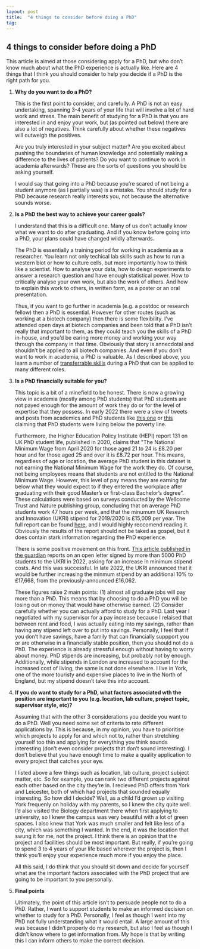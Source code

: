 ```yaml
---
layout: post
title:  "4 things to consider before doing a PhD"
tag: 
---
```


## 4 things to consider before doing a PhD

This article is aimed at those considering apply for a PhD, but who don’t know much about what the PhD experience is actually like. Here are 4 things that I think you should consider to help you decide if a PhD is the right path for you.

1. **Why do you want to do a PhD?**
    
    This is the first point to consider, and carefully. A PhD is not an easy undertaking, spanning 3-4 years of your life that will involve a lot of hard work and stress. The main benefit of studying for a PhD is that you are interested in and enjoy your work, but (as pointed out below) there are also a lot of negatives. Think carefully about whether these negatives will outweigh the positives.
    
    Are you truly interested in your subject matter? Are you excited about pushing the boundaries of human knowledge and potentially making a difference to the lives of patients? Do you want to continue to work in academia afterwards? These are the sorts of questions you should be asking yourself.
    
    I would say that going into a PhD because you’re scared of not being a student anymore (as I partially was) is a mistake. You should study for a PhD because research really interests you, not because the alternative sounds worse.
    
2. **Is a PhD the best way to achieve your career goals?**
    
    I understand that this is a difficult one. Many of us don’t actually know what we want to do after graduating. And if you know before going into a PhD, your plans could have changed wildly afterwards.
    
    The PhD is essentially a training period for working in academia as a researcher. You learn not only techical lab skills such as how to run a western blot or how to culture cells, but more importantly how to think like a scientist. How to analyse your data, how to deisgn experiments to answer a research question and have enough statistical power. How to critically analyse your own work, but also the work of others. And how to explain this work to others, in written form, as a poster or an oral presentation.
    
    Thus, if you want to go further in academia (e.g. a postdoc or research fellow) then a PhD is essential. However for other routes (such as working at a biotech company) then there is some flexibility. I’ve attended open days at biotech companies and been told that a PhD isn’t really that important to them, as they could teach you the skills of a PhD in-house, and you’d be earing more money and working your way through the company in that time. Obviously that story is annecdotal and shouldn’t be applied to all biotech companies. And even if you don’t want to work in academia, a PhD is valuable. As I described above, you learn a number of [transferrable skills]([https://careercenter.umich.edu/article/phd-transferable-skills](https://careercenter.umich.edu/article/phd-transferable-skills)) during a PhD that can be applied to many different roles. 
    
3. **Is a PhD financially suitable for you?**
    
    This topic is a bit of a minefield to be honest. There is now a growing view in academia (mostly among PhD students) that PhD students are not payed enough for the amount of work they do or for the level of expertise that they possess. In early 2022 there were a slew of tweets and posts from academics and PhD students like [this one]([https://twitter.com/simonoxfphys/status/1541377522188918786](https://twitter.com/simonoxfphys/status/1541377522188918786)) or [this]([https://theboar.org/2022/07/student-cost-of-living/](https://theboar.org/2022/07/student-cost-of-living/)) claiming that PhD students were living below the poverty line.  
    
    Furthermore, the Higher Education Policy Institute (HEPI) report 131 on UK PhD student life, published in 2020, claims that "The National Minimum Wage from April 2020 for those aged 21 to 24 is £8.20 per hour and for those aged 25 and over it is £8.72 per hour. This means, regardless of age or location, the average PhD student in this dataset is not earning the National Minimum Wage for the work they do. Of course, not being employees means that students are not entitled to the National Minimum Wage. However, this level of pay means they are earning far below what they would expect to if they entered the workplace after graduating with their good Master’s or first-class Bachelor’s degree”. These calculations were based on surveys conducted by the Wellcome Trust and Nature publishing group, concluding that on average PhD students work 47 hours per week, and that the minumum UK Research and Innovation (UKRI) stipend for 2019/2020 is £15,009 per year. The full report can be found [here]([https://www.hepi.ac.uk/wp-content/uploads/2020/06/PhD-Life_The-UK-Student-Experience_HEPI-Report-131.pdf](https://www.hepi.ac.uk/wp-content/uploads/2020/06/PhD-Life_The-UK-Student-Experience_HEPI-Report-131.pdf)), and I would highly reccomend reading it. Obviously the results of the report should not be taked as gospel, but it does contain stark information regarding the PhD experience.
    
    There is some positive movement on this front. [This article published in the guardian]([https://www.theguardian.com/education/2022/jul/03/uk-graduate-students-call-for-more-support-as-cost-of-living-crisis-bites](https://www.theguardian.com/education/2022/jul/03/uk-graduate-students-call-for-more-support-as-cost-of-living-crisis-bites)) reports on an open letter signed by more than 5000 PhD students to the UKRI in 2022, asking for an increase in minimum stipend costs. And this was successful. In late 2022, the UKRI announced that it would be further increasing the minmum stipend by an additional 10% to £17,668, from the previously-announced £16,062.
    
    These figures raise 2 main points: (1) almost all graduate jobs will pay more than a PhD. This means that by choosing to do a PhD you will be losing out on money that would have otherwise earned. (2) Consider carefully whether you can actually afford to study for a PhD. Last year I negotiated with my supervisor for a pay increase because I relaised that between rent and food, I was actually eating into my savings, rather than having any stipend left over to put into savings. Personally, I feel that if you don’t have savings, have a family that can financially suppport you or are otherwise in a financially stable position, then you should not do a PhD. The experience is already stressful enough without having to worry about money. PhD stipends are increasing, but probably not by enough. Additionally, while stipends in London are increased to account for the increased cost of living, the same is not done elsewhere. I live in York, one of the more touristy and expensive places to live in the North of England, but my stipend doesn’t take this into account.
    
4. **If you do want to study for a PhD, what factors associated wth the position are important to you (e.g. location, lab culture, project topic, supervisor style, etc)?**
    
    Assuming that with the other 3 considerations you decide you want to do a PhD. Well you need some set of criteria to rate different applications by. This is because, in my opinion, you have to prioritise which projects to apply for and which not to, rather than stretching yourself too thin and applying for everything you think sounds interesting (don’t even consider projects that don’t sound interesting). I don’t believe that you have enough time to make a quality application to every project that catches your eye.
    
    I listed above a few things such as location, lab culture, project subject matter, etc. So for example, you can rank two different projects against each other based on the city they’re in. I recieved PhD offers from York and Leicester, both of which had projects that sounded equally interesting. So how did I decide? Well, as a child I’d grown up visiting York frequenly on holiday with my parents, so I knew the city quite well. I’d also visited the Biology department there when first applying to university, so I knew the campus was very beautiful with a lot of green spaces. I also knew that York was much smaller and felt like less of a city, which was something I wanted. In the end, it was the location that swung it for me, not the project. I think there is an opinion that the project and facilities should be most important. But really, if you’re going to spend 3 to 4 years of your life based wherever the project is, then I think you’ll enjoy your experience much more if you enjoy the place.
    
    All this said, I do think that you should sit down and decide for yourself what are the important factors associated with the PhD project that are going to be important to you personally.
    
5. **Final points**
    
    Ultimately, the point of this article isn’t to persuade people not to do a PhD. Rather, I want to support students to make an informed decision on whether to study for a PhD. Personally, I feel as though I went into my PhD not fully understanding what it would entail. A large amount of this was because I didn’t properly do my research, but also I feel as though I didn’t know where to get information from. My hope is that by writing this I can inform others to make the correct decision.
